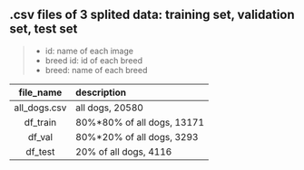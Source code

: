 ## .csv files of 3 splited data: training set, validation set, test set
>- id: name of each image
>- breed id: id of each breed
>- breed: name of each breed

|file_name|description|
|:---:|:---|
|all_dogs.csv|all dogs, 20580|
|df_train|80%*80% of all dogs, 13171|
|df_val|80%*20% of all dogs, 3293|
|df_test|20% of all dogs, 4116| 
